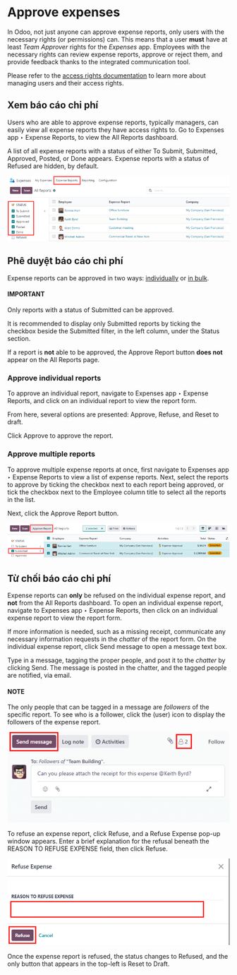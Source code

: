 # Approve expenses

In Odoo, not just anyone can approve expense reports, only users with the necessary rights (or
permissions) can. This means that a user **must** have at least *Team Approver* rights for the
*Expenses* app. Employees with the necessary rights can review expense reports, approve or reject
them, and provide feedback thanks to the integrated communication tool.

Please refer to the [access rights documentation](../../general/users.md) to learn more
about managing users and their access rights.

## Xem báo cáo chi phí

Users who are able to approve expense reports, typically managers, can easily view all expense
reports they have access rights to. Go to Expenses app ‣ Expense Reports, to view
the All Reports dashboard.

A list of all expense reports with a status of either To Submit, Submitted,
Approved, Posted, or Done appears. Expense reports with a status
of Refused are hidden, by default.

![Reports to validate are found on the Reports to Approve page.](../../../.gitbook/assets/expense-reports-list.png)

## Phê duyệt báo cáo chi phí

Expense reports can be approved in two ways: [individually](#expenses-individual) or [in
bulk](#expenses-multiple).

#### IMPORTANT
Only reports with a status of Submitted can be approved.

It is recommended to display only Submitted reports by ticking the checkbox beside
the Submitted filter, in the left column, under the Status section.

If a report is **not** able to be approved, the Approve Report button **does not**
appear on the All Reports page.

<a id="expenses-individual"></a>

### Approve individual reports

To approve an individual report, navigate to Expenses app ‣ Expense Reports, and
click on an individual report to view the report form.

From here, several options are presented: Approve,  Refuse, and
Reset to draft.

Click Approve to approve the report.

<a id="expenses-multiple"></a>

### Approve multiple reports

To approve multiple expense reports at once, first navigate to Expenses app ‣
Expense Reports to view a list of expense reports. Next, select the reports to approve by ticking
the checkbox next to each report being approved, or tick the checkbox next to the
Employee column title to select all the reports in the list.

Next, click the Approve Report button.

![Approve multiple reports by clicking the checkboxes next to each report.](../../../.gitbook/assets/approve-report.png)

## Từ chối báo cáo chi phí

Expense reports can **only** be refused on the individual expense report, and **not** from the
All Reports dashboard. To open an individual expense report, navigate to
Expenses app ‣ Expense Reports, then click on an individual expense report to
view the report form.

If more information is needed, such as a missing receipt, communicate any necessary information
requests in the *chatter* of the report form. On the individual expense report, click
Send message to open a message text box.

Type in a message, tagging the proper people, and post it to the *chatter* by clicking
Send. The message is posted in the chatter, and the tagged people are notified, via
email.

#### NOTE
The only people that can be tagged in a message are *followers* of the specific report. To see
who is a follower, click the <i class="fa fa-user-o"></i> (user) icon to display the followers
of the expense report.

![Send messages in the chatter.](../../../.gitbook/assets/chatter1.png)

To refuse an expense report, click Refuse, and a Refuse Expense pop-up
window appears. Enter a brief explanation for the refusal beneath the REASON TO REFUSE
EXPENSE field, then click Refuse.

![Send messages in the chatter.](../../../.gitbook/assets/refuse-expense.png)

Once the expense report is refused, the status changes to Refused, and the only button
that appears in the top-left is Reset to Draft.
